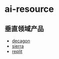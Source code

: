 # ai-resource

## 垂直领域产品
- [decagon](https://decagon.ai/)
- [sierra](https://sierra.ai/)
- [replit](https://replit.com/)


